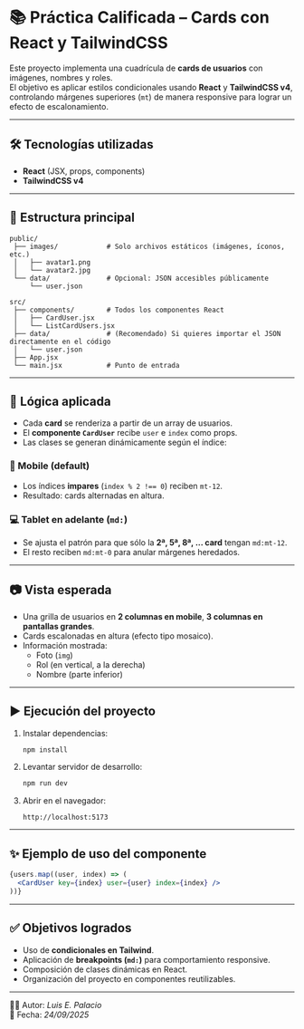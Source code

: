 # 📚 Práctica Calificada – Cards con React y TailwindCSS

Este proyecto implementa una cuadrícula de **cards de usuarios** con imágenes, nombres y roles.  
El objetivo es aplicar estilos condicionales usando **React** y **TailwindCSS v4**, controlando márgenes superiores (`mt`) de manera responsive para lograr un efecto de escalonamiento.

---

## 🛠️ Tecnologías utilizadas
- **React** (JSX, props, components)
- **TailwindCSS v4**


---

## 📂 Estructura principal
```
public/
 ├── images/            # Solo archivos estáticos (imágenes, íconos, etc.)
 │   ├── avatar1.png
 │   └── avatar2.jpg
 └── data/              # Opcional: JSON accesibles públicamente
     └── user.json

src/
 ├── components/        # Todos los componentes React
 │   ├── CardUser.jsx
 │   └── ListCardUsers.jsx
 ├── data/              # (Recomendado) Si quieres importar el JSON directamente en el código
 │   └── user.json
 ├── App.jsx
 └── main.jsx           # Punto de entrada

```

---

## 📌 Lógica aplicada
- Cada **card** se renderiza a partir de un array de usuarios.
- El **componente `CardUser`** recibe `user` e `index` como props.
- Las clases se generan dinámicamente según el índice:

### 📱 Mobile (default)
- Los índices **impares** (`index % 2 !== 0`) reciben `mt-12`.  
- Resultado: cards alternadas en altura.

### 💻 Tablet en adelante (`md:`)
- Se ajusta el patrón para que sólo la **2ª, 5ª, 8ª, ... card** tengan `md:mt-12`.  
- El resto reciben `md:mt-0` para anular márgenes heredados.

---

## 📷 Vista esperada
- Una grilla de usuarios en **2 columnas en mobile**, **3 columnas en pantallas grandes**.
- Cards escalonadas en altura (efecto tipo mosaico).
- Información mostrada:
  - Foto (`img`)
  - Rol (en vertical, a la derecha)
  - Nombre (parte inferior)

---

## ▶️ Ejecución del proyecto
1. Instalar dependencias:
   ```bash
   npm install
   ```
2. Levantar servidor de desarrollo:
   ```bash
   npm run dev
   ```
3. Abrir en el navegador:
   ```
   http://localhost:5173
   ```

---

## ✨ Ejemplo de uso del componente
```jsx
{users.map((user, index) => (
  <CardUser key={index} user={user} index={index} />
))}
```

---

## ✅ Objetivos logrados
- Uso de **condicionales en Tailwind**.
- Aplicación de **breakpoints (`md:`)** para comportamiento responsive.
- Composición de clases dinámicas en React.
- Organización del proyecto en componentes reutilizables.

---

👨‍💻 Autor: *Luis E. Palacio*  
📅 Fecha: *24/09/2025*
